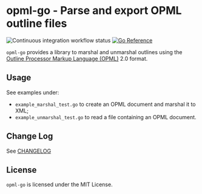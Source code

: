 # opml-go - Parse and export OPML outline files

<img src="https://github.com/virtualtam/opml-go/actions/workflows/ci.yaml/badge.svg?branch=main" alt="Continuous integration workflow status">
<a href="https://pkg.go.dev/github.com/virtualtam/opml-go"><img src="https://pkg.go.dev/badge/github.com/virtualtam/opml-go.svg" alt="Go Reference"></a>

`opml-go` provides a library to marshal and unmarshal outlines using the
[Outline Processor Markup Language (OPML)](https://opml.org/spec2.opml) 2.0 format.

## Usage

See examples under:

- `example_marshal_test.go` to create an OPML document and marshal it to XML;
- `example_unmarshal_test.go` to read a file containing an OPML document.

## Change Log

See [CHANGELOG](./CHANGELOG.md)

## License

`opml-go` is licensed under the MIT License.
